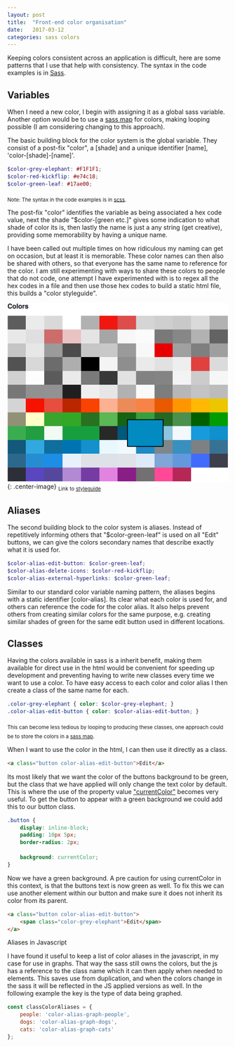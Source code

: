 ```yaml
---
layout: post
title:  "Front-end color organisation"
date:   2017-03-12
categories: sass colors
---
```


Keeping colors consistent across an application is difficult, here are some patterns that I use that help with consistency. The syntax in the code examples is in [Sass](http://sass-lang.com/).

## Variables
When I need a new color, I begin with assigning it as a global sass variable. Another option would be to use a [sass map](http://sass-lang.com/documentation/file.SASS_REFERENCE.html#maps) for colors, making looping possible (I am considering changing to this approach).

The basic building block for the color system is the global variable. They consist of a post-fix "color", a [shade] and a unique identifier [name], 'color-[shade]-[name]'.

```scss
$color-grey-elephant: #F1F1F1;
$color-red-kickflip: #e74c18;
$color-green-leaf: #17ae00;
```
<sub>Note: The syntax in the code examples is in [scss](http://sass-lang.com/).</sub>

The post-fix "color" identifies the variable as being associated a hex code value, next the shade "$color-[green etc.]" gives some indication to what shade of color its is, then lastly the name is just a any string (get creative), providing some memorability by having a unique name.

I have been called out multiple times on how ridiculous my naming can get on occasion, but at least it is memorable. These color names can then also be shared with others, so that everyone has the same name to reference for the color. I am still experimenting with ways to share these colors to people that do not code, one attempt I have experimented with is to regex all the hex codes in a file and then use those hex codes to build a static html file, this builds a "color styleguide".

![Generate Color Styleguide](/assets/color-styleguide.png){: .center-image}
<sub class="center-image">Link to [styleguide](/assets/color-styleguide.html)</sub>

## Aliases

The second building block to the color system is aliases. Instead of repetitively informing others that "$color-green-leaf" is used on all "Edit" buttons, we can give the colors secondary names that describe exactly what it is used for.

```scss
$color-alias-edit-button: $color-green-leaf;
$color-alias-delete-icons: $color-red-kickflip;
$color-alias-external-hyperlinks: $color-green-leaf;
```
Similar to our standard color variable naming pattern, the aliases begins with a static identifier [color-alias]. Its clear what each color is used for, and others can reference the code for the color alias. It also helps prevent others from creating similar colors for the same purpose, e.g. creating similar shades of green for the same edit button used in different locations.

## Classes

Having the colors available in sass is a inherit benefit, making them available for direct use in the html would be convenient for speeding up development and preventing having to write new classes every time we want to use a color. To have easy access to each color and color alias I then create a class of the same name for each.

```scss
.color-grey-elephant { color: $color-grey-elephant; }
.color-alias-edit-button { color: $color-alias-edit-button; }
```
<sub>This can become less tedious by looping to producing these classes, one approach could be to store the colors in a [sass map](http://sass-lang.com/documentation/file.SASS_REFERENCE.html#maps).</sub>

When I want to use the color in the html, I can then use it directly as a class.

``` html
<a class="button color-alias-edit-button">Edit</a>
```

Its most likely that we want the color of the buttons background to be green, but the class that we have applied will only change the text color by default. This is where the use of the property value ["currentColor"](https://developer.mozilla.org/en/docs/Web/CSS/color_value#currentcolor_keyword) becomes very useful. To get the button to appear with a green background we could add this to our button class.

```scss
.button {
	display: inline-block;
	padding: 10px 5px;
	border-radius: 2px;

	background: currentColor;
}
```

Now we have a green background. A pre caution for using currentColor in this context, is that the buttons text is now green as well. To fix this we can use another element within our button and make sure it does not inherit its color from its parent.

``` html
<a class="button color-alias-edit-button">
	<span class="color-grey-elephant">Edit</span>
</a>
```

Aliases in Javascript

I have found it useful to keep a list of color aliases in the javascript, in my case for use in graphs. That way the sass still owns the colors, but the js has a reference to the class name which it can then apply when needed to elements. This saves use from duplication, and when the colors change in the sass it will be reflected in the JS applied versions as well. In the following example the key is the type of data being graphed.

```javascript
const classColorAliases = {
	people: 'color-alias-graph-people',
	dogs: 'color-alias-graph-dogs',
	cats: 'color-alias-graph-cats'
};
```


